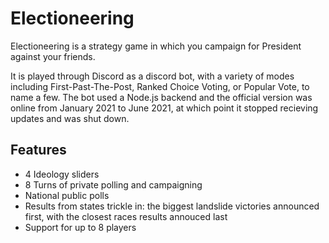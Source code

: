 # Electioneering

Electioneering is a strategy game in which you campaign for President against your friends. 

It is played through Discord as a discord bot, with a variety of modes including First-Past-The-Post, Ranked Choice Voting, or Popular Vote, to name a few. The bot used a Node.js backend and the official version was online from January 2021 to June 2021, at which point it stopped recieving updates and was shut down.

## Features

- 4 Ideology sliders
- 8 Turns of private polling and campaigning
- National public polls
- Results from states trickle in: the biggest landslide victories announced first, with the closest races results annouced last
- Support for up to 8 players
